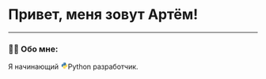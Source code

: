 # Привет, меня зовут Артём!

---

### :man_technologist: Обо мне:

Я начинающий <img src="https://github.com/devicons/devicon/blob/master/icons/python/python-original.svg" width="15px">Python разработчик.